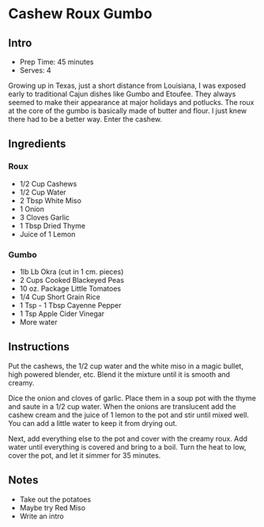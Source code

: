 # Cashew Roux Gumbo

## Intro

- Prep Time: 45 minutes
- Serves: 4

Growing up in Texas, just a short distance from Louisiana, I was exposed early to traditional Cajun dishes like Gumbo and Etoufee. They always seemed to make their appearance at major holidays and potlucks. The roux at the core of the gumbo is basically made of butter and flour. I just knew there had to be a better way. Enter the cashew.

## Ingredients

### Roux

- 1/2 Cup Cashews
- 1/2 Cup Water
- 2 Tbsp White Miso
- 1 Onion
- 3 Cloves Garlic
- 1 Tbsp Dried Thyme
- Juice of 1 Lemon

### Gumbo

- 1lb Lb Okra (cut in 1 cm. pieces)
- 2 Cups Cooked Blackeyed Peas
- 10 oz. Package Little Tomatoes
- 1/4 Cup Short Grain Rice
- 1 Tsp - 1 Tbsp Cayenne Pepper
- 1 Tsp Apple Cider Vinegar
- More water

## Instructions

Put the cashews, the 1/2 cup water and the white miso in a magic bullet, high powered blender, etc. Blend it the mixture until it is smooth and creamy.

Dice the onion and cloves of garlic. Place them in a soup pot with the thyme and saute in a 1/2 cup water. When the onions are translucent add the cashew cream and the juice of 1 lemon to the pot and stir until mixed well. You can add a little water to keep it from drying out.

Next, add everything else to the pot and cover with the creamy roux. Add water until everything is covered and bring to a boil. Turn the heat to low, cover the pot, and let it simmer for 35 minutes.

## Notes

- Take out the potatoes
- Maybe try Red Miso
- Write an intro
